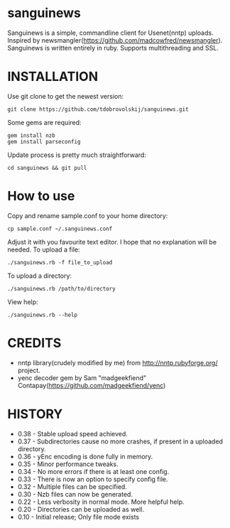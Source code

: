 sanguinews
==========

Sanguinews is a simple, commandline client for Usenet(nntp) uploads. Inspired by newsmangler(https://github.com/madcowfred/newsmangler). Sanguinews is written entirely in ruby. Supports multithreading and SSL.

INSTALLATION
============
Use git clone to get the newest version:

    git clone https://github.com/tdobrovolskij/sanguinews.git

Some gems are required:
```
gem install nzb
gem install parseconfig
```
Update process is pretty much straightforward:

    cd sanguinews && git pull

How to use
==========
Copy and rename sample.conf to your home directory:

    cp sample.conf ~/.sanguinews.conf

Adjust it with you favourite text editor. I hope that no explanation will be needed.
To upload a file:

    ./sanguinews.rb -f file_to_upload

To upload a directory:

    ./sanguinews.rb /path/to/directory

View help:

    ./sanguinews.rb --help

CREDITS
=======
* nntp library(crudely modified by me) from http://nntp.rubyforge.org/ project.
* yenc decoder gem by Sam "madgeekfiend" Contapay(https://github.com/madgeekfiend/yenc)

HISTORY
=======
* 0.38 - Stable upload speed achieved.
* 0.37 - Subdirectories cause no more crashes, if present in a uploaded directory.
* 0.36 - yEnc encoding is done fully in memory.
* 0.35 - Minor performance tweaks.
* 0.34 - No more errors if there is at least one config.
* 0.33 - There is now an option to specify config file.
* 0.32 - Multiple files can be specified. 
* 0.30 - Nzb files can now be generated.
* 0.22 - Less verbosity in normal mode. More helpful help.
* 0.20 - Directories can be uploaded as well.
* 0.10 - Initial release; Only file mode exists

